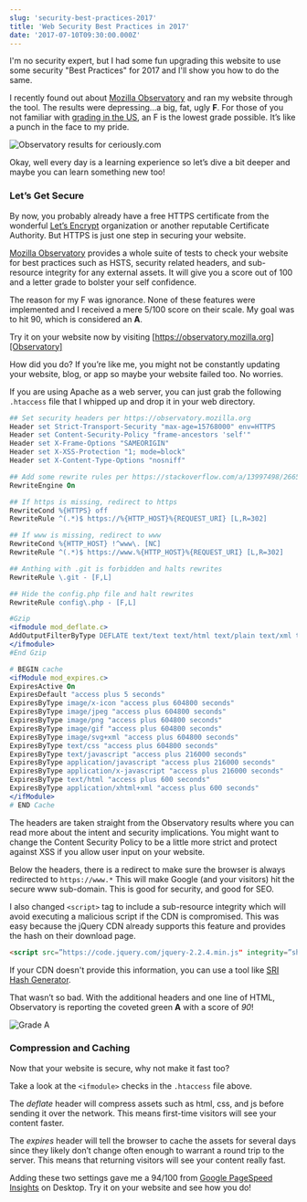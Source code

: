 ```yaml
---
slug: 'security-best-practices-2017'
title: 'Web Security Best Practices in 2017'
date: '2017-07-10T09:30:00.000Z'
---
```


I'm no security expert, but I had some fun upgrading this website to use some security "Best Practices" for 2017 and I'll show you how to do the same.

I recently found out about [Mozilla Observatory][Observatory] and ran my website through the tool. The results were depressing…a big, fat, ugly **F**. For those of you not familiar with [grading in the US][Grading], an F is the lowest grade possible. It’s like a punch in the face to my pride.

![Observatory results for ceriously.com](https://res.cloudinary.com/ceriously/image/upload/v1588546037/blog/observatory-f.png)

Okay, well every day is a learning experience so let’s dive a bit deeper and maybe you can learn something new too!

### Let’s Get Secure

By now, you probably already have a free HTTPS certificate from the wonderful [Let’s Encrypt][LetsEncrypt] organization or another reputable Certificate Authority. But HTTPS is just one step in securing your website.

[Mozilla Observatory][Observatory] provides a whole suite of tests to check your website for best practices such as HSTS, security related headers, and sub-resource integrity for any external assets. It will give you a score out of 100 and a letter grade to bolster your self confidence.

The reason for my F was ignorance. None of these features were implemented and I received a mere 5/100 score on their scale. My goal was to hit 90, which is considered an **A**.

Try it on your website now by visiting [https://observatory.mozilla.org][Observatory]

How did you do? If you’re like me, you might not be constantly updating your website, blog, or app so maybe your website failed too. No worries.

If you are using Apache as a web server, you can just grab the following `.htaccess` file that I whipped up and drop it in your web directory.

```apache
## Set security headers per https://observatory.mozilla.org
Header set Strict-Transport-Security "max-age=15768000" env=HTTPS
Header set Content-Security-Policy "frame-ancestors 'self'"
Header set X-Frame-Options "SAMEORIGIN"
Header set X-XSS-Protection "1; mode=block"
Header set X-Content-Type-Options "nosniff"

## Add some rewrite rules per https://stackoverflow.com/a/13997498/266535
RewriteEngine On

## If https is missing, redirect to https
RewriteCond %{HTTPS} off
RewriteRule ^(.*)$ https://%{HTTP_HOST}%{REQUEST_URI} [L,R=302]

## If www is missing, redirect to www
RewriteCond %{HTTP_HOST} !^www\. [NC]
RewriteRule ^(.*)$ https://www.%{HTTP_HOST}%{REQUEST_URI} [L,R=302]

## Anthing with .git is forbidden and halts rewrites
RewriteRule \.git - [F,L]

## Hide the config.php file and halt rewrites
RewriteRule config\.php - [F,L]

#Gzip
<ifmodule mod_deflate.c>
AddOutputFilterByType DEFLATE text/text text/html text/plain text/xml text/css application/x-javascript application/javascript text/javascript
</ifmodule>
#End Gzip

# BEGIN cache
<ifModule mod_expires.c>
ExpiresActive On
ExpiresDefault "access plus 5 seconds"
ExpiresByType image/x-icon "access plus 604800 seconds"
ExpiresByType image/jpeg "access plus 604800 seconds"
ExpiresByType image/png "access plus 604800 seconds"
ExpiresByType image/gif "access plus 604800 seconds"
ExpiresByType image/svg+xml "access plus 604800 seconds"
ExpiresByType text/css "access plus 604800 seconds"
ExpiresByType text/javascript "access plus 216000 seconds"
ExpiresByType application/javascript "access plus 216000 seconds"
ExpiresByType application/x-javascript "access plus 216000 seconds"
ExpiresByType text/html "access plus 600 seconds"
ExpiresByType application/xhtml+xml "access plus 600 seconds"
</ifModule>
# END Cache
```

The headers are taken straight from the Observatory results where you can read more about the intent and security implications. You might want to change  the Content Security Policy to be a little more strict and protect against XSS if you allow user input on your website.

Below the headers, there is a redirect to make sure the browser is always redirected to `https://www.*` This will make Google (and your visitors) hit the secure www sub-domain. This is good for security, and good for SEO.

I also changed `<script>` tag to include a sub-resource integrity which will avoid executing a malicious script if the CDN is compromised. This was easy because the jQuery CDN already supports this feature and provides the hash on their download page.

```html
<script src=”https://code.jquery.com/jquery-2.2.4.min.js" integrity=”sha256-BbhdlvQf/xTY9gja0Dq3HiwQF8LaCRTXxZKRutelT44=” crossorigin=”anonymous”></script>
```

If your CDN doesn't provide this information, you can use a tool like [SRI Hash Generator](https://www.srihash.org/).

That wasn’t so bad. With the additional headers and one line of HTML, Observatory is reporting the coveted green **A** with a score of *90*!

![Grade A](https://res.cloudinary.com/ceriously/image/upload/v1588546037/blog/observatory-a.png)

### Compression and Caching
Now that your website is secure, why not make it fast too?

Take a look at the `<ifmodule>` checks in the `.htaccess` file above.

The *deflate* header will compress assets such as html, css, and js before sending it over the network. This means first-time visitors will see your content faster.

The *expires* header will tell the browser to cache the assets for several days since they likely don’t change often enough to warrant a round trip to the server. This means that returning visitors will see your content really fast.

Adding these two settings gave me a 94/100 from [Google PageSpeed Insights][PageSpeed] on Desktop. Try it on your website and see how you do!

[Observatory]: https://observatory.mozilla.org
[Grading]: https://en.wikipedia.org/wiki/Academic_grading_in_the_United_States
[LetsEncrypt]: https://letsencrypt.org
[PageSpeed]: https://developers.google.com/speed/pagespeed/insights/